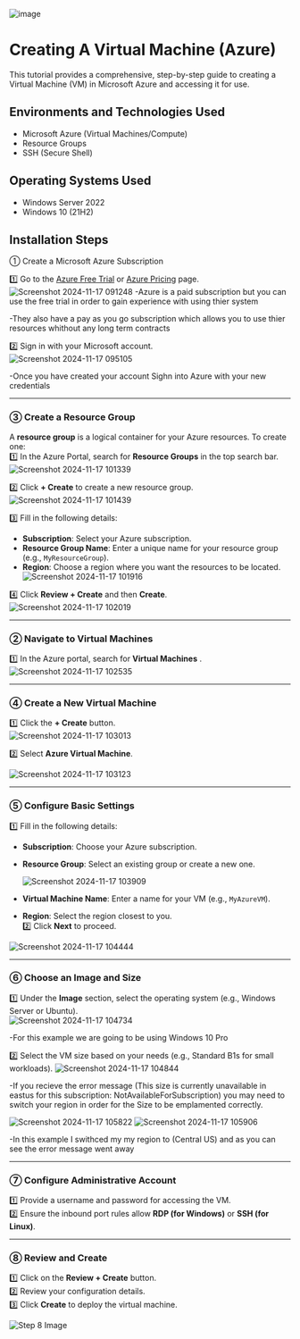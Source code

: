 <p align="center">

![image](https://github.com/user-attachments/assets/81966049-c461-4d97-9f96-eee9e507fd96)


</p>

<h1> Creating A Virtual Machine (Azure)</h1>
This tutorial provides a comprehensive, step-by-step guide to creating a Virtual Machine (VM) in Microsoft Azure and accessing it for use.<br />





<h2>Environments and Technologies Used</h2>

- Microsoft Azure (Virtual Machines/Compute)
- Resource Groups
- SSH (Secure Shell)


<h2>Operating Systems Used </h2>

- Windows Server 2022
- Windows 10 (21H2)



<h2>Installation Steps</h2>

 ① Create a Microsoft Azure Subscription


1️⃣ Go to the [Azure Free Trial](https://azure.microsoft.com/en-us/free/) or [Azure Pricing](https://azure.microsoft.com/en-us/pricing/) page.  
![Screenshot 2024-11-17 091248](https://github.com/user-attachments/assets/9cce42a5-dd75-405f-b3af-6c8a68093f72)
-Azure is a paid subscription but you can use the free trial in order to gain experience with using thier system

-They also have a pay as you go subscription which allows you to use thier resources whithout any long term contracts

2️⃣ Sign in with your Microsoft account.  
![Screenshot 2024-11-17 095105](https://github.com/user-attachments/assets/ae57230b-c090-4223-8849-2da128823e84)

-Once you have created your account Sighn into Azure with your new credentials

---

### ③ Create a Resource Group
A **resource group** is a logical container for your Azure resources. To create one:  
1️⃣ In the Azure Portal, search for **Resource Groups** in the top search bar.  
![Screenshot 2024-11-17 101339](https://github.com/user-attachments/assets/0e0da973-765a-478b-baf5-80f265d43ee2)

2️⃣ Click **+ Create** to create a new resource group.  
![Screenshot 2024-11-17 101439](https://github.com/user-attachments/assets/db8ffbaf-9af5-451c-b266-61875a047084)

3️⃣ Fill in the following details:
   - **Subscription**: Select your Azure subscription.
   - **Resource Group Name**: Enter a unique name for your resource group (e.g., `MyResourceGroup`).
   - **Region**: Choose a region where you want the resources to be located.
     ![Screenshot 2024-11-17 101916](https://github.com/user-attachments/assets/0629b9bd-3e5f-40dc-acd5-9dd471ba258e)

4️⃣ Click **Review + Create** and then **Create**.
![Screenshot 2024-11-17 102019](https://github.com/user-attachments/assets/6375c47f-d72d-4fd9-a86e-bae21271e13b)


---

### ②  Navigate to Virtual Machines
1️⃣ In the Azure portal, search for **Virtual Machines** .  
![Screenshot 2024-11-17 102535](https://github.com/user-attachments/assets/bfa52cda-b1bb-4a7e-b707-5eb945d86ec8)



---

### ④ Create a New Virtual Machine
1️⃣ Click the **+ Create** button.  
![Screenshot 2024-11-17 103013](https://github.com/user-attachments/assets/223ba81e-2aaf-47e0-a185-df8967b6edc9)

2️⃣ Select **Azure Virtual Machine**.

 ![Screenshot 2024-11-17 103123](https://github.com/user-attachments/assets/093433a5-5138-469f-af37-c6aef0c389a3)


---

### ⑤ Configure Basic Settings
1️⃣ Fill in the following details:  
   - **Subscription**: Choose your Azure subscription.  
   - **Resource Group**: Select an existing group or create a new one.
     
     ![Screenshot 2024-11-17 103909](https://github.com/user-attachments/assets/f1574ff2-b475-461c-b1fa-87959405e584)

   - **Virtual Machine Name**: Enter a name for your VM (e.g., `MyAzureVM`).  
   - **Region**: Select the region closest to you.  
2️⃣ Click **Next** to proceed.

  ![Screenshot 2024-11-17 104444](https://github.com/user-attachments/assets/1d739a9c-854a-4fd7-aaf8-5c6a576b1971)


---

### ⑥ Choose an Image and Size
1️⃣ Under the **Image** section, select the operating system (e.g., Windows Server or Ubuntu).  
![Screenshot 2024-11-17 104734](https://github.com/user-attachments/assets/0d142ad5-8e37-4403-ba05-a419cc1e9c0f)

-For this example we are going to be using Windows 10 Pro


2️⃣ Select the VM size based on your needs (e.g., Standard B1s for small workloads).
![Screenshot 2024-11-17 104844](https://github.com/user-attachments/assets/12cf94ea-5d21-44c9-85c3-0ecdf6ba610a)

-If you recieve the error message (This size is currently unavailable in eastus for this subscription: NotAvailableForSubscription) you may need to switch your region in order for the Size to be emplamented correctly.

  ![Screenshot 2024-11-17 105822](https://github.com/user-attachments/assets/9bbd547c-f5b7-46df-b908-106dc8ca3059)
![Screenshot 2024-11-17 105906](https://github.com/user-attachments/assets/26972379-4a3c-4c03-b846-d5a38611f534)

-In this example I swithced my my region to (Central US) and as you can see the error message went away


---

### ⑦ Configure Administrative Account
1️⃣ Provide a username and password for accessing the VM.  
2️⃣ Ensure the inbound port rules allow **RDP (for Windows)** or **SSH (for Linux)**.

   

---

### ⑧ Review and Create
1️⃣ Click on the **Review + Create** button.  
2️⃣ Review your configuration details.  
3️⃣ Click **Create** to deploy the virtual machine.

   ![Step 8 Image](images/step8_review_create.png)
